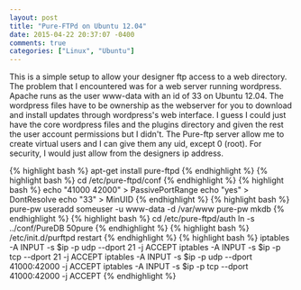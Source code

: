 ```yaml
---
layout: post
title: "Pure-FTPd on Ubuntu 12.04"
date: 2015-04-22 20:37:07 -0400
comments: true
categories: ["Linux", "Ubuntu"]
---
```

This is a simple setup to allow your designer ftp access to a web directory.  The problem that I encountered was for a web server running wordpress.  Apache runs as the user www-data with an id of 33 on Ubuntu 12.04.  The wordpress files have to be ownership as the webserver for you to download and install updates through wordpress's web interface.  I guess I could just have the core wordpress files and the plugins directory and given the rest the user account permissions but I didn't.  The Pure-ftp server allow me to create virtual users and I can give them any uid, except 0 (root).  For security, I would just allow from the designers ip address.
<!-- more -->
{% highlight bash %}
apt-get install pure-ftpd
{% endhighlight %}
{% highlight bash %}
cd /etc/pure-ftpd/conf
{% endhighlight %}
{% highlight bash %}
echo "41000 42000" > PassivePortRange
echo "yes" > DontResolve
echo "33" > MinUID
{% endhighlight %}
{% highlight bash %}
pure-pw useradd someuser -u www-data -d /var/www
pure-pw mkdb
{% endhighlight %}
{% highlight bash %}
cd /etc/pure-ftpd/auth
ln -s ../conf/PureDB 50pure
{% endhighlight %}
{% highlight bash %}
/etc/init.d/purftpd restart
{% endhighlight %}
{% highlight bash %}
iptables -A INPUT -s $ip -p udp --dport 21 -j ACCEPT
iptables -A INPUT -s $ip -p tcp --dport 21 -j ACCEPT
iptables -A INPUT -s $ip -p udp --dport 41000:42000 -j ACCEPT
iptables -A INPUT -s $ip -p tcp --dport 41000:42000 -j ACCEPT
{% endhighlight %}
